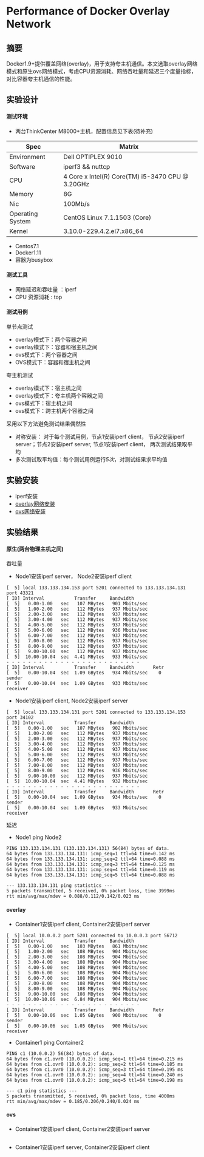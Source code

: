 # Performance of Docker Overlay Network

## 摘要
Docker1.9+提供覆盖网络(overlay)，用于支持夸主机通信。本文选取overlay网络模式和原生ovs网络模式，考虑CPU资源消耗、网络吞吐量和延迟三个度量指标，对比容器夸主机通信的性能。

## 实验设计 

#### 测试环境

- 两台ThinkCenter M8000+主机，配置信息见下表(待补充)

Spec |  Matrix
				----|------|
				Environment | Dell OPTIPLEX 9010
				Software | iperf3 && nuttcp
				CPU |  4 Core x Intel(R) Core(TM) i5-3470 CPU @ 3.20GHz
				Memory | 8G 
				Nic |  100Mb/s
				Operating System | CentOS Linux 7.1.1503 (Core)
				Kernel | 3.10.0-229.4.2.el7.x86_64

- Centos7.1
- Docker1.11
- 容器为busybox

#### 测试工具

- 网络延迟和吞吐量 ：iperf
- CPU 资源消耗 : top

#### 测试用例

单节点测试
- overlay模式下：两个容器之间
- overlay模式下：容器和宿主机之间
- ovs模式下：两个容器之间
- OVS模式下：容器和宿主机之间

夸主机测试
- overlay模式下：宿主机之间
- overlay模式下：夸主机两个容器之间
- ovs模式下：宿主机之间
- ovs模式下：跨主机两个容器之间

采用以下方法避免测试结果偶然性

- 对称安装： 对于每个测试用例，节点1安装iperf client， 节点2安装iperf server；节点2安装iperf server, 节点1安装iperf client， 两次测试结果取平均
- 多次测试取平均值：每个测试用例运行*5次*，对测试结果求平均值

## 实验安装

- iperf安装
- [overlay网络安装](https://github.com/oncecloud/testing/blob/master/overlay-install.md)
- [ovs网络安装](https://github.com/oncecloud/testing/blob/master/ovs-install.md)

## 实验结果

#### 原生(两台物理主机之间)

吞吐量

- Node1安装iperf server， Node2安装iperf client

```
[  5] local 133.133.134.153 port 5201 connected to 133.133.134.131 port 43321
[ ID] Interval           Transfer     Bandwidth
[  5]   0.00-1.00   sec   107 MBytes   901 Mbits/sec                  
[  5]   1.00-2.00   sec   112 MBytes   937 Mbits/sec                  
[  5]   2.00-3.00   sec   112 MBytes   937 Mbits/sec                  
[  5]   3.00-4.00   sec   112 MBytes   937 Mbits/sec                  
[  5]   4.00-5.00   sec   112 MBytes   937 Mbits/sec                  
[  5]   5.00-6.00   sec   112 MBytes   936 Mbits/sec                  
[  5]   6.00-7.00   sec   112 MBytes   937 Mbits/sec                  
[  5]   7.00-8.00   sec   112 MBytes   937 Mbits/sec                  
[  5]   8.00-9.00   sec   112 MBytes   937 Mbits/sec                  
[  5]   9.00-10.00  sec   112 MBytes   937 Mbits/sec                  
[  5]  10.00-10.04  sec  4.41 MBytes   933 Mbits/sec                  
- - - - - - - - - - - - - - - - - - - - - - - - -
[ ID] Interval           Transfer     Bandwidth       Retr
[  5]   0.00-10.04  sec  1.09 GBytes   934 Mbits/sec    0             sender
[  5]   0.00-10.04  sec  1.09 GBytes   933 Mbits/sec                  receiver

```

- Node1安装iperf client, Node2安装iperf server

```
[  5] local 133.133.134.131 port 5201 connected to 133.133.134.153 port 34102
[ ID] Interval           Transfer     Bandwidth
[  5]   0.00-1.00   sec   107 MBytes   902 Mbits/sec                  
[  5]   1.00-2.00   sec   112 MBytes   937 Mbits/sec                  
[  5]   2.00-3.00   sec   112 MBytes   937 Mbits/sec                  
[  5]   3.00-4.00   sec   112 MBytes   937 Mbits/sec                  
[  5]   4.00-5.00   sec   112 MBytes   937 Mbits/sec                  
[  5]   5.00-6.00   sec   112 MBytes   937 Mbits/sec                  
[  5]   6.00-7.00   sec   112 MBytes   937 Mbits/sec                  
[  5]   7.00-8.00   sec   112 MBytes   937 Mbits/sec                  
[  5]   8.00-9.00   sec   112 MBytes   936 Mbits/sec                  
[  5]   9.00-10.00  sec   112 MBytes   937 Mbits/sec                  
[  5]  10.00-10.04  sec  4.41 MBytes   932 Mbits/sec                  
- - - - - - - - - - - - - - - - - - - - - - - - -
[ ID] Interval           Transfer     Bandwidth       Retr
[  5]   0.00-10.04  sec  1.09 GBytes   934 Mbits/sec    0             sender
[  5]   0.00-10.04  sec  1.09 GBytes   933 Mbits/sec                  receiver
```

延迟
- Node1 ping Node2

```
PING 133.133.134.131 (133.133.134.131) 56(84) bytes of data.
64 bytes from 133.133.134.131: icmp_seq=1 ttl=64 time=0.142 ms
64 bytes from 133.133.134.131: icmp_seq=2 ttl=64 time=0.088 ms
64 bytes from 133.133.134.131: icmp_seq=3 ttl=64 time=0.125 ms
64 bytes from 133.133.134.131: icmp_seq=4 ttl=64 time=0.119 ms
64 bytes from 133.133.134.131: icmp_seq=5 ttl=64 time=0.088 ms

--- 133.133.134.131 ping statistics ---
5 packets transmitted, 5 received, 0% packet loss, time 3999ms
rtt min/avg/max/mdev = 0.088/0.112/0.142/0.023 ms
```

#### overlay

- Container1安装iperf client, Container2安装iperf server

```
[  5] local 10.0.0.2 port 5201 connected to 10.0.0.3 port 56712
[ ID] Interval           Transfer     Bandwidth
[  5]   0.00-1.00   sec   103 MBytes   861 Mbits/sec                  
[  5]   1.00-2.00   sec   108 MBytes   904 Mbits/sec                  
[  5]   2.00-3.00   sec   108 MBytes   904 Mbits/sec                  
[  5]   3.00-4.00   sec   108 MBytes   904 Mbits/sec                  
[  5]   4.00-5.00   sec   108 MBytes   904 Mbits/sec                  
[  5]   5.00-6.00   sec   108 MBytes   904 Mbits/sec                  
[  5]   6.00-7.00   sec   108 MBytes   904 Mbits/sec                  
[  5]   7.00-8.00   sec   108 MBytes   904 Mbits/sec                  
[  5]   8.00-9.00   sec   108 MBytes   904 Mbits/sec                  
[  5]   9.00-10.00  sec   108 MBytes   904 Mbits/sec                  
[  5]  10.00-10.06  sec  6.84 MBytes   904 Mbits/sec                  
- - - - - - - - - - - - - - - - - - - - - - - - -
[ ID] Interval           Transfer     Bandwidth       Retr
[  5]   0.00-10.06  sec  1.05 GBytes   900 Mbits/sec    0             sender
[  5]   0.00-10.06  sec  1.05 GBytes   900 Mbits/sec                  receiver

```
- Container1 ping Container2

```
PING c1 (10.0.0.2) 56(84) bytes of data.
64 bytes from c1.ovr0 (10.0.0.2): icmp_seq=1 ttl=64 time=0.215 ms
64 bytes from c1.ovr0 (10.0.0.2): icmp_seq=2 ttl=64 time=0.185 ms
64 bytes from c1.ovr0 (10.0.0.2): icmp_seq=3 ttl=64 time=0.195 ms
64 bytes from c1.ovr0 (10.0.0.2): icmp_seq=4 ttl=64 time=0.240 ms
64 bytes from c1.ovr0 (10.0.0.2): icmp_seq=5 ttl=64 time=0.198 ms

--- c1 ping statistics ---
5 packets transmitted, 5 received, 0% packet loss, time 4000ms
rtt min/avg/max/mdev = 0.185/0.206/0.240/0.024 ms
```



#### ovs

- Container1安装iperf client, Container2安装iperf server

```
```
- Container1安装iperf server, Container2安装iperf client

```
```
